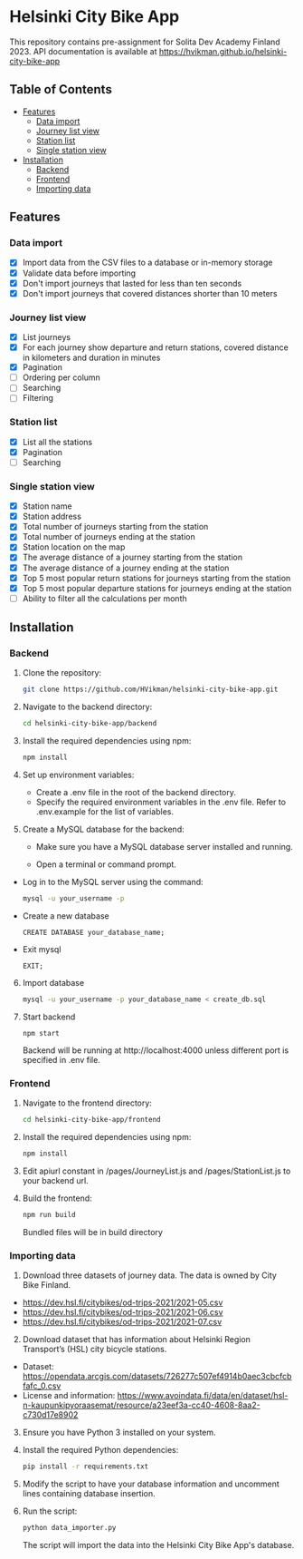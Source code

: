 # Helsinki City Bike App

This repository contains pre-assignment for Solita Dev Academy Finland 2023.
API documentation is available at https://hvikman.github.io/helsinki-city-bike-app

## Table of Contents

- [Features](#features)
  - [Data import](#data-import)
  - [Journey list view](#journey-list-view)
  - [Station list](#station-list)
  - [Single station view](#single-station-view)
- [Installation](#installation)
  - [Backend](#backend)
  - [Frontend](#frontend)
  - [Importing data](#importing-data)

## Features

### Data import

- [x] Import data from the CSV files to a database or in-memory storage
- [x] Validate data before importing
- [x] Don't import journeys that lasted for less than ten seconds
- [x] Don't import journeys that covered distances shorter than 10 meters

### Journey list view

- [x] List journeys
- [x] For each journey show departure and return stations, covered distance in kilometers and duration in minutes
- [x] Pagination
- [ ] Ordering per column
- [ ] Searching
- [ ] Filtering

### Station list

- [x] List all the stations
- [x] Pagination
- [ ] Searching

### Single station view

- [x] Station name
- [x] Station address
- [x] Total number of journeys starting from the station
- [x] Total number of journeys ending at the station
- [x] Station location on the map
- [x] The average distance of a journey starting from the station
- [x] The average distance of a journey ending at the station
- [x] Top 5 most popular return stations for journeys starting from the station
- [x] Top 5 most popular departure stations for journeys ending at the station
- [ ] Ability to filter all the calculations per month

## Installation

### Backend

1. Clone the repository:

   ```bash
   git clone https://github.com/HVikman/helsinki-city-bike-app.git

   ```

2. Navigate to the backend directory:

   ```bash
   cd helsinki-city-bike-app/backend

   ```

3. Install the required dependencies using npm:

   ```bash
   npm install

   ```

4. Set up environment variables:

   - Create a .env file in the root of the backend directory.
   - Specify the required environment variables in the .env file. Refer to .env.example for the list of variables.

5. Create a MySQL database for the backend:

   - Make sure you have a MySQL database server installed and running.

   - Open a terminal or command prompt.

- Log in to the MySQL server using the command:
  ```bash
  mysql -u your_username -p
  ```
- Create a new database
  ```mysql
  CREATE DATABASE your_database_name;
  ```
- Exit mysql
  ```mysql
  EXIT;
  ```

6. Import database

   ```bash
   mysql -u your_username -p your_database_name < create_db.sql
   ```

7. Start backend
   ```
   npm start
   ```
   Backend will be running at http://localhost:4000 unless different port is specified in .env file.

### Frontend

1. Navigate to the frontend directory:

   ```bash
   cd helsinki-city-bike-app/frontend

   ```

2. Install the required dependencies using npm:

   ```bash
   npm install

   ```

3. Edit apiurl constant in /pages/JourneyList.js and /pages/StationList.js to your backend url.

4. Build the frontend:

   ```bash
   npm run build
   ```

   Bundled files will be in build directory

### Importing data

1. Download three datasets of journey data. The data is owned by City Bike Finland.

- <https://dev.hsl.fi/citybikes/od-trips-2021/2021-05.csv>
- <https://dev.hsl.fi/citybikes/od-trips-2021/2021-06.csv>
- <https://dev.hsl.fi/citybikes/od-trips-2021/2021-07.csv>

2. Download dataset that has information about Helsinki Region Transport’s (HSL) city bicycle stations.

- Dataset: <https://opendata.arcgis.com/datasets/726277c507ef4914b0aec3cbcfcbfafc_0.csv>
- License and information: <https://www.avoindata.fi/data/en/dataset/hsl-n-kaupunkipyoraasemat/resource/a23eef3a-cc40-4608-8aa2-c730d17e8902>

3. Ensure you have Python 3 installed on your system.

4. Install the required Python dependencies:

   ```bash
   pip install -r requirements.txt
   ```

5. Modify the script to have your database information and uncomment lines containing database insertion.

6. Run the script:

   ```bash
   python data_importer.py
   ```

   The script will import the data into the Helsinki City Bike App's database.
